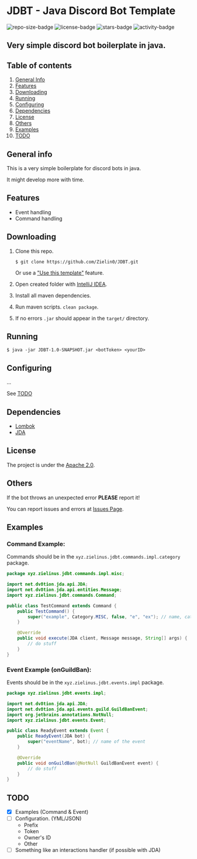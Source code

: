 # JDBT - Java Discord Bot Template

![repo-size-badge](https://img.shields.io/github/repo-size/Zielin0/JDBT?style=flat-square)
![license-badge](https://img.shields.io/github/license/Zielin0/JDBT?style=flat-square)
![stars-badge](https://img.shields.io/github/stars/Zielin0/JDBT?style=flat-square)
![activity-badge](https://img.shields.io/github/commit-activity/m/Zielin0/JDBT?style=flat-square)

## Very simple discord bot boilerplate in java.

## Table of contents

1. [General Info](#general-info)
2. [Features](#features)
3. [Downloading](#downloading)
4. [Running](#running)
5. [Configuring](#configuring)
6. [Dependencies](#dependencies)
7. [License](#license)
8. [Others](#others)
9. [Examples](#examples)
10. [TODO](#todo)

## General info
This is a very simple boilerplate for discord bots in java.

It might develop more with time.

## Features

- Event handling
- Command handling

## Downloading

1. Clone this repo.

    ```shell
    $ git clone https://github.com/Zielin0/JDBT.git
    ```
   
    Or use a ["Use this template"](https://github.com/Zielin0/JDBT/generate) feature.

2. Open created folder with [IntelliJ IDEA](https://www.jetbrains.com/idea/download/).

3. Install all maven dependencies.

4. Run maven scripts. `clean package`.

5. If no errors `.jar` should appear in the `target/` directory.

## Running

```shell
$ java -jar JDBT-1.0-SNAPSHOT.jar <botToken> <yourID>
```

## Configuring

...

See [TODO](#todo)

## Dependencies

- [Lombok](https://projectlombok.org/setup/maven)
- [JDA](https://github.com/DV8FromTheWorld/JDA#download)

## License

The project is under the [Apache 2.0](./LICENSE).

## Others

If the bot throws an unexpected error **PLEASE** report it!

You can report issues and errors at [Issues Page](https://github.com/Zielin0/JDBT/issues).

## Examples

### Command Example:

Commands should be in the `xyz.zielinus.jdbt.commands.impl.category` package.

```java
package xyz.zielinus.jdbt.commands.impl.misc;

import net.dv8tion.jda.api.JDA;
import net.dv8tion.jda.api.entities.Message;
import xyz.zielinus.jdbt.commands.Command;

public class TestCommand extends Command {
    public TestCommand() {
        super("example", Category.MISC, false, "e", "ex"); // name, category, ownerOnly, ...aliases
    }

    @Override
    public void execute(JDA client, Message message, String[] args) {
        // do stuff
    }
}
```

### Event Example (onGuildBan):

Events should be in the `xyz.zielinus.jdbt.events.impl` package.

```java
package xyz.zielinus.jdbt.events.impl;

import net.dv8tion.jda.api.JDA;
import net.dv8tion.jda.api.events.guild.GuildBanEvent;
import org.jetbrains.annotations.NotNull;
import xyz.zielinus.jdbt.events.Event;

public class ReadyEvent extends Event {
    public ReadyEvent(JDA bot) {
        super("eventName", bot); // name of the event
    }

    @Override
    public void onGuildBan(@NotNull GuildBanEvent event) {
        // do stuff
    }
}

```

## TODO

- [x] Examples (Command & Event)
- [ ] Configuration. (YML/JSON)
   - Prefix
   - Token
   - Owner's ID
   - Other
- [ ] Something like an interactions handler (if possible with JDA)